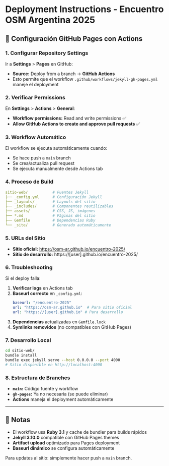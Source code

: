 # Deployment Instructions - Encuentro OSM Argentina 2025

## 🚀 Configuración GitHub Pages con Actions

### 1. Configurar Repository Settings

Ir a **Settings** > **Pages** en GitHub:

- **Source:** Deploy from a branch → **GitHub Actions**
- Esto permite que el workflow `.github/workflows/jekyll-gh-pages.yml` maneje el deployment

### 2. Verificar Permissions

En **Settings** > **Actions** > **General**:

- **Workflow permissions:** Read and write permissions ✅
- **Allow GitHub Actions to create and approve pull requests** ✅

### 3. Workflow Automático

El workflow se ejecuta automáticamente cuando:
- Se hace push a `main` branch
- Se crea/actualiza pull request
- Se ejecuta manualmente desde Actions tab

### 4. Proceso de Build

```yaml
sitio-web/           # Fuentes Jekyll
├── _config.yml      # Configuración Jekyll
├── _layouts/        # Layouts del sitio  
├── _includes/       # Componentes reutilizables
├── assets/          # CSS, JS, imágenes
├── *.md             # Páginas del sitio
├── Gemfile          # Dependencias Ruby
└── _site/           # Generado automáticamente
```

### 5. URLs del Sitio

- **Sitio oficial:** https://osm-ar.github.io/encuentro-2025/
- **Sitio de desarrollo:** https://[user].github.io/encuentro-2025/

### 6. Troubleshooting

Si el deploy falla:

1. **Verificar logs** en Actions tab
2. **Baseurl correcto** en `_config.yml`:
   ```yaml
   baseurl: "/encuentro-2025"
   url: "https://osm-ar.github.io"  # Para sitio oficial
   url: "https://[user].github.io" # Para desarrollo
   ```
3. **Dependencias** actualizadas en `Gemfile.lock`
4. **Symlinks removidos** (no compatibles con GitHub Pages)

### 7. Desarrollo Local

```bash
cd sitio-web/
bundle install
bundle exec jekyll serve --host 0.0.0.0 --port 4000
# Sitio disponible en http://localhost:4000
```

### 8. Estructura de Branches

- **`main`:** Código fuente y workflow
- **`gh-pages`:** Ya no necesaria (se puede eliminar)
- **Actions** maneja el deployment automáticamente

---

## 📝 Notas

- El workflow usa **Ruby 3.1** y cache de bundler para builds rápidos
- **Jekyll 3.10.0** compatible con GitHub Pages themes
- **Artifact upload** optimizado para Pages deployment
- **Baseurl dinámico** se configura automáticamente

Para updates al sitio: simplemente hacer push a `main` branch.